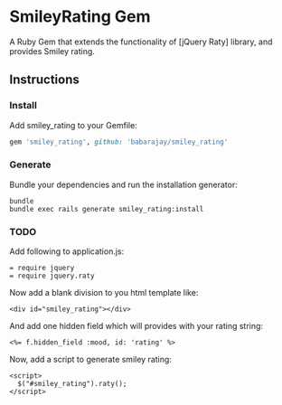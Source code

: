 # SmileyRating Gem

A Ruby Gem that extends the functionality of [jQuery Raty] library, and provides Smiley rating.

## Instructions

### Install

Add smiley_rating to your Gemfile:

```ruby
gem 'smiley_rating', github: 'babarajay/smiley_rating'
```

### Generate

Bundle your dependencies and run the installation generator:

```shell
bundle
bundle exec rails generate smiley_rating:install
```

### TODO

Add following to application.js:

```
= require jquery
= require jquery.raty
```

Now add a blank division to you html template like:

```
<div id="smiley_rating"></div>
```

And add one hidden  field which will provides with your rating string:

```
<%= f.hidden_field :mood, id: 'rating' %>
```

Now, add a script to generate smiley rating:

```
<script>
  $("#smiley_rating").raty();
</script>
```

